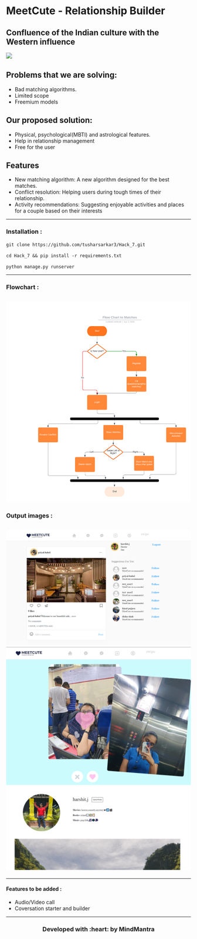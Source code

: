 # MeetCute - Relationship Builder
## Confluence of the Indian culture with the Western influence

![](https://img.shields.io/badge/Made_with-Django-res?style=for-the-badge&logo=pytorch)

## Problems that we are solving:
- Bad matching algorithms.
- Limited scope
- Freemium models

## Our proposed solution:
- Physical, psychological(MBTI) and astrological features.
- Help in relationship management
- Free for the user

## Features

- New matching algorithm: A new algorithm designed for the best matches.
- Conflict resolution: Helping users during tough times of their relationship.
- Activity recommendations: Suggesting enjoyable activities and places for a couple based on their interests
---
### Installation :
```
git clone https://github.com/tusharsarkar3/Hack_7.git
```

```
cd Hack_7 && pip install -r requirements.txt
```

```
python manage.py runserver
```
---

### Flowchart :
![img](screenshots/Flowchart.png) 
---

### Output images :

![img](screenshots/Home.png)  
![img](screenshots/Swipe.png)
![img](screenshots/Profile.png)
---

---
 #### Features to be added :
- Audio/Video call
- Coversation starter and builder

---

<h3 align="center"><b>Developed with :heart: by MindMantra</a>

